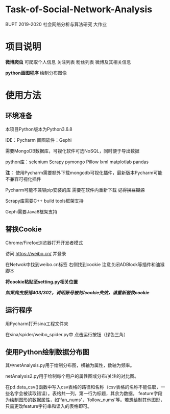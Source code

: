 # Task-of-Social-Network-Analysis

BUPT 2019-2020 社会网络分析与算法研究 大作业

# 项目说明

**微博爬虫** 可爬取个人信息 关注列表 粉丝列表 微博及其相关信息

**python画图程序** 绘制分布图像

# 使用方法

## 环境准备

本项目Python版本为Python3.6.8


IDE：Pycharm 画图软件：Gephi


需要MongoDB数据库，可视化软件可选NoSQL，同时便于导出数据


python库：selenium Scrapy pymongo Pillow lxml matplotlab pandas

**注：**
使用Pycharm需要额外下载mongodb可视化插件，最新版本Pycharm可能不兼容可视化插件

Pycharm可能不兼容pip安装的库 需要在软件内重新下载  ~~记得换豆瓣源~~

Scrapy库需要C++ build tools框架支持

Gephi需要Java8框架支持

## 替换Cookie
Chrome/Firefox浏览器打开开发者模式

访问 https://weibo.cn/ 并登录

在Netwok中找到weibo.cn标签 右侧找到cookie 注意关闭ADBlock等插件和油猴脚本

**将cookie粘贴至setting.py相关位置**

***如果爬虫报错403/302，说明账号被封/cookie失效，请重新替换cookie***

## 运行程序

用Pycharm打开sina工程文件夹

在sina/spider/weibo_spider.py中 点击运行按钮（绿色三角）

## 使用Python绘制数据分布图
其中netAnalysis.py用于绘制分布图，横轴为属性，数轴为频率。

netAnalysis2.py用于绘制每个用户的属性图或分布/关注的对比图。

在pd.data_csv()函数中写入csv表格的路径和名称（csv表格的名称不能任取，一些名字会被读取错误）。表格共一列，第一行为标题，其余为数据。 feature字段为绘制图形的数据属性，如'fan_nums'，'follow_nums'等。若想绘制其他图形，只需更改feature字符串和读入的表格即可。






